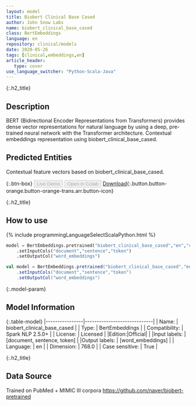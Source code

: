 ```yaml
---
layout: model
title: Biobert Clinical Base Cased
author: John Snow Labs
name: biobert_clinical_base_cased
class: BertEmbeddings
language: en
repository: clinical/models
date: 2020-05-26
tags: [clinical,embeddings,en]
article_header:
   type: cover
use_language_switcher: "Python-Scala-Java"
---
```


{:.h2_title}
## Description
BERT (Bidirectional Encoder Representations from Transformers) provides dense vector representations for natural language by using a deep, pre-trained neural network with the Transformer architecture.
Contextual embeddings representation using biobert_clinical_base_cased.

## Predicted Entities 
Contextual feature vectors based on biobert_clinical_base_cased.

{:.btn-box}
<button class="button button-orange" disabled>Live Demo</button>
<button class="button button-orange" disabled>Open in Colab</button>
[Download](https://s3.amazonaws.com/auxdata.johnsnowlabs.com/clinical/models/biobert_clinical_base_cased_en_2.5.0_2.4_1590489819943.zip){:.button.button-orange.button-orange-trans.arr.button-icon}

{:.h2_title}
## How to use 
<div class="tabs-box" markdown="1">

{% include programmingLanguageSelectScalaPython.html %}

```python
model = BertEmbeddings.pretrained("biobert_clinical_base_cased","en","clinical/models")
	.setInputCols("document","sentence","token")
	.setOutputCol("word_embeddings")
```

```scala
val model = BertEmbeddings.pretrained("biobert_clinical_base_cased","en","clinical/models")
	.setInputCols("document","sentence","token")
	.setOutputCol("word_embeddings")
```
</div>

{:.model-param}
## Model Information

{:.table-model}
|----------------|-----------------------------|
| Name:           | biobert_clinical_base_cased |
| Type:    | BertEmbeddings              |
| Compatibility:  | Spark NLP 2.5.0+                       |
| License:        | Licensed                    |
|Edition:|Official|                  |
|Input labels:         | [document, sentence, token]   |
|Output labels:        | [word_embeddings]             |
| Language:       | en                          |
| Dimension:     | 768.0                       |
| Case sensitive: | True                        |

{:.h2_title}
## Data Source
Trained on PubMed + MIMIC III corpora
https://github.com/naver/biobert-pretrained